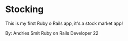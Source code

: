 # Stocking

This is my first Ruby o Rails app, it's a stock market app!

By: Andries Smit
Ruby on Rails Developer 22
